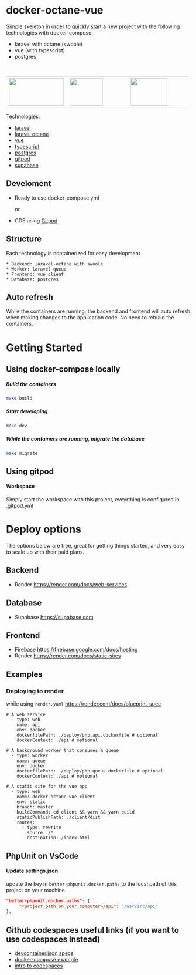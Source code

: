 # docker-octane-vue

Simple skeleton in order to quickly start a new project with the following technologies with docker-compose:

* laravel with octane (swoole)
* vue (with typescript)
* postgres

<br>

<table>
  <tr>
    <td valign="top">
<div style="width: 150px; height: 75px;">
        <img width="150" height="75" src="https://laravel.com/img/logomark.min.svg">
    </div>
</td>
    <td valign="top">
<div style="width: 150px; height: 75px;">
        <img width="90" height="75" src="https://avatars.githubusercontent.com/u/6128107?s=200&v=4">
    </div>
    <td valign="top">
<div style="width: 150px; height: 75px;">
        <img width="100" height="75" src="https://www.postgresql.org/media/img/about/press/elephant.png">
    </div>
</td>
  </tr>
</table>

Technologies:
* [laravel](https://laravel.com/)
* [laravel octane](https://laravel.com/docs/9.x/octane#main-content)
* [vue](https://vuejs.org/)
* [typescript](https://www.typescriptlang.org/)
* [postgres](https://www.postgresql.org/)
* [gitpod](https://www.gitpod.io/)
* [supabase](https://supabase.com/)

## Develoment

* Ready to use docker-compose.yml

  or
  
* CDE using [Gitpod](https://www.gitpod.io/)

## Structure

Each technology is containerized for easy development

    * Backend: laravel-octane with swoole
    * Worker: laravel queue
    * Frontend: vue client
    * Database: postgres

## Auto refresh

While the containers are running, the backend and frontend will auto refresh when making changes to the application code. No need to rebuild the containers.

# Getting Started

## Using docker-compose locally

##### Build the containers

```bash
make build
```

##### Start developing

```bash
make dev
```

##### While the containers are running, migrate the database

```bash
make migrate
```

## Using gitpod

#### Workspace
Simply start the workspace with this project, eveyrthing is configured in .gitpod.yml

# Deploy options

The options below are free, great for getting things started, and very easy to scale up with their paid plans.

## Backend

* Render https://render.com/docs/web-services

## Database

* Supabase https://supabase.com

## Frontend

* Firebase https://firebase.google.com/docs/hosting
* Render https://render.com/docs/static-sites

## Examples

### Deploying to render

while using `render.yaml` https://render.com/docs/blueprint-spec

```
# A web service
  - type: web
    name: api
    env: docker
    dockerfilePath: ./deploy/php.api.dockerfile # optional
    dockerContext: ./api # optional
    
# A background worker that consumes a queue
  - type: worker
    name: queue
    env: docker
    dockerfilePath: ./deploy/php.queue.dockerfile # optional
    dockerContext: ./api # optional
    
# A static site for the vue app
  - type: web
    name: docker-octane-vue-client
    env: static
    branch: master
    buildCommand: cd client && yarn && yarn build
    staticPublishPath: ./client/dist
    routes:
      - type: rewrite
        source: /*
        destination: /index.html
```

## PhpUnit on VsCode

#### Update settings.json

update the key in `better-phpunit.docker.paths` to the local path of this project on your machine.
```json
"better-phpunit.docker.paths": {
     "<project_path_on_your_computer>/api": "/usr/src/api"
},
```

## Github codespaces useful links (if you want to use codespaces instead)
* [devcontainer.json specs](https://containers.dev/implementors/json_reference/)
* [docker-compose example](https://github.com/microsoft/vscode-dev-containers/blob/main/container-templates/docker-compose/.devcontainer/devcontainer.json)
* [intro to codespaces](https://dev.to/pwd9000/introduction-to-github-codespaces-building-your-first-dev-container-69l)
